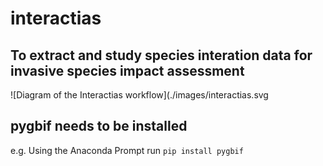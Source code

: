# interactias
## To extract and study species interation data for invasive species impact assessment

![Diagram of the Interactias workflow](./images/interactias.svg
 
## pygbif needs to be installed

e.g. Using the Anaconda Prompt run `pip install pygbif`
